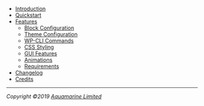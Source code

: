 -   [Introduction](/)
-   [Quickstart](/quickstart)
-   [Features](/features/)
    - [Block Configuration](/features/block-configuration)
    - [Theme Configuration](/features/theme-configuration)
    - [WP-CLI Commands](/features/wp-cli)
    - [CSS Styling](/features/css-styling)
    - [GUI Features](/features/gui-features)
    - [Animations](/features/animations)
    - [Requirements](/features/requirements)
-   [Changelog](/changelog)
-   [Credits](/credits)

----
_Copyright &copy;<span id="current-year">2019</span>
[Aquamarine Limited](https://www.thinkaquamarine.com ':target=_blank')_